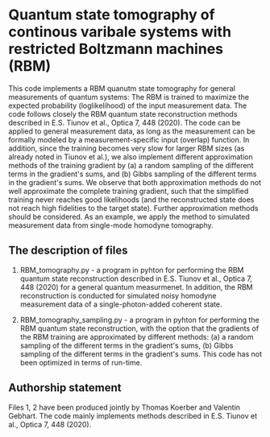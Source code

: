 # Quantum state tomography of continous varibale systems with restricted Boltzmann machines (RBM)
This code implements a RBM quanutm state tomography for general measurements of quantum systems: The RBM is trained to maximize the expected probability (loglikelihood) of the 
input measurement data. The code follows closely the RBM quantum state reconstruction methods described in E.S. Tiunov et al., Optica 7, 448 (2020). 
The code can be applied to general measurement data, as long as the measurement can be formally modeled by a measurement-specific input (overlap) function. 
In addition, since the training becomes very slow for larger RBM sizes (as already noted in Tiunov et al.), we also implement different approximation methods of 
the training gradient by (a) a random sampling of the different terms in the gradient's sums, and (b) Gibbs sampling of the different terms in the gradient's sums. 
We observe that both approximation methods do not well approximate the complete training gradient, such that the simplified training never reaches good likelihoods 
(and the reconstructed state does not reach high fidelities to the target state). Further approximation methods should be considered. 
As an example, we apply the method to simulated measurement data from single-mode homodyne tomography.

The description of files
-------------------------

1. RBM_tomography.py - a program in pyhton for performing the RBM quantum state reconstruction described in E.S. Tiunov et al., Optica 7, 448 (2020) for a general 
quantum measurmenet. In addition, the RBM reconstruction is conducted for simulated noisy homodyne measurement data of a single-photon-added coherent state.

2. RBM_tomography_sampling.py - a program in pyhton for performing the RBM quantum state reconstruction, with the option that the gradients of the RBM training 
are approximated by different methods: (a) a random sampling of the different terms in the gradient's sums, (b) Gibbs sampling of the different terms in the gradient's sums. This code has not been optimized in terms of run-time.


Authorship statement
-------------------------
Files 1, 2 have been produced jointly by Thomas Koerber and Valentin Gebhart. The code mainly implements methods described in 
E.S. Tiunov et al., Optica 7, 448 (2020).
